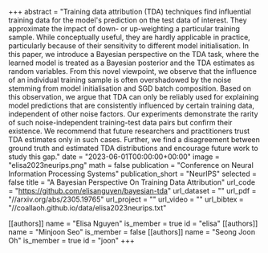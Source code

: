+++
abstract = "Training data attribution (TDA) techniques find influential training data for the model's prediction on the test data of interest. They approximate the impact of down- or up-weighting a particular training sample. While conceptually useful, they are hardly applicable in practice, particularly because of their sensitivity to different model initialisation. In this paper, we introduce a Bayesian perspective on the TDA task, where the learned model is treated as a Bayesian posterior and the TDA estimates as random variables. From this novel viewpoint, we observe that the influence of an individual training sample is often overshadowed by the noise stemming from model initialisation and SGD batch composition. Based on this observation, we argue that TDA can only be reliably used for explaining model predictions that are consistently influenced by certain training data, independent of other noise factors. Our experiments demonstrate the rarity of such noise-independent training-test data pairs but confirm their existence. We recommend that future researchers and practitioners trust TDA estimates only in such cases. Further, we find a disagreement between ground truth and estimated TDA distributions and encourage future work to study this gap."
date = "2023-06-01T00:00:00+00:00"
image = "elisa2023neurips.png"
math = false
publication = "Conference on Neural Information Processing Systems"
publication_short = "NeurIPS"
selected = false
title = "A Bayesian Perspective On Training Data Attribution"
url_code = "https://github.com/elisanguyen/bayesian-tda"
url_dataset = ""
url_pdf = "//arxiv.org/abs/2305.19765"
url_project = ""
url_video = ""
url_bibtex = "//coallaoh.github.io/data/elisa2023neurips.txt"


[[authors]]
    name = "Elisa Nguyen"
    is_member = true
    id = "elisa"
[[authors]]
    name = "Minjoon Seo"
    is_member = false
[[authors]]
    name = "Seong Joon Oh"
    is_member = true
    id = "joon"
+++

